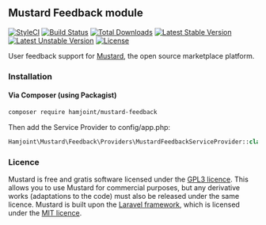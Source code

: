 ## Mustard Feedback module

[![StyleCI](https://styleci.io/repos/45991298/shield?style=flat)](https://styleci.io/repos/45991298)
[![Build Status](https://travis-ci.org/hamjoint/mustard-feedback.svg)](https://travis-ci.org/hamjoint/mustard-feedback)
[![Total Downloads](https://poser.pugx.org/hamjoint/mustard-feedback/d/total.svg)](https://packagist.org/packages/hamjoint/mustard-feedback)
[![Latest Stable Version](https://poser.pugx.org/hamjoint/mustard-feedback/v/stable.svg)](https://packagist.org/packages/hamjoint/mustard-feedback)
[![Latest Unstable Version](https://poser.pugx.org/hamjoint/mustard-feedback/v/unstable.svg)](https://packagist.org/packages/hamjoint/mustard-feedback)
[![License](https://poser.pugx.org/hamjoint/mustard-feedback/license.svg)](https://packagist.org/packages/hamjoint/mustard-feedback)

User feedback support for [Mustard](http://withmustard.org/), the open source marketplace platform.

### Installation

#### Via Composer (using Packagist)

```sh
composer require hamjoint/mustard-feedback
```

Then add the Service Provider to config/app.php:

```php
Hamjoint\Mustard\Feedback\Providers\MustardFeedbackServiceProvider::class
```

### Licence

Mustard is free and gratis software licensed under the [GPL3 licence](https://www.gnu.org/licenses/gpl-3.0). This allows you to use Mustard for commercial purposes, but any derivative works (adaptations to the code) must also be released under the same licence. Mustard is built upon the [Laravel framework](http://laravel.com), which is licensed under the [MIT licence](http://opensource.org/licenses/MIT).
